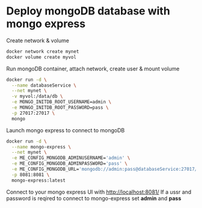 # Deploy mongoDB database with mongo express

Create network & volume
```sh
docker network create mynet
docker volume create myvol
```

Run mongoDB container, attach network, create user  & mount volume
```sh
docker run -d \
  --name databaseService \
  --net mynet \
  -v myvol:/data/db \
  -e MONGO_INITDB_ROOT_USERNAME=admin \
  -e MONGO_INITDB_ROOT_PASSWORD=pass \
  -p 27017:27017 \
  mongo
```
Launch mongo express to connect to mongoDB 

```sh
docker run -d \
  --name mongo-express \
  --net mynet \
  -e ME_CONFIG_MONGODB_ADMINUSERNAME='admin' \
  -e ME_CONFIG_MONGODB_ADMINPASSWORD='pass' \
  -e ME_CONFIG_MONGODB_URL='mongodb://admin:pass@databaseService:27017/' \
  -p 8081:8081 \
  mongo-express:latest
```
Connect to your mongo express UI with [http://localhost:8081/](http://localhost:8081)
If a ussr and password is reqired to connect to mongo-express set <b>admin</b> and <b>pass</b>